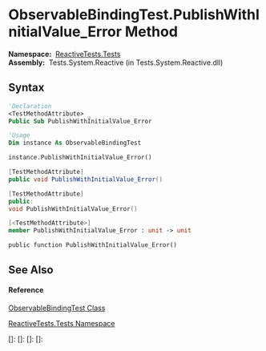 # ObservableBindingTest.PublishWithInitialValue\_Error Method

**Namespace:**  [ReactiveTests.Tests](ReactiveTests.Tests\ReactiveTests.Tests.md)  
**Assembly:**  Tests.System.Reactive (in Tests.System.Reactive.dll)

## Syntax

```vb
'Declaration
<TestMethodAttribute> _
Public Sub PublishWithInitialValue_Error
```

```vb
'Usage
Dim instance As ObservableBindingTest

instance.PublishWithInitialValue_Error()
```

```csharp
[TestMethodAttribute]
public void PublishWithInitialValue_Error()
```

```c++
[TestMethodAttribute]
public:
void PublishWithInitialValue_Error()
```

```fsharp
[<TestMethodAttribute>]
member PublishWithInitialValue_Error : unit -> unit 
```

```jscript
public function PublishWithInitialValue_Error()
```

## See Also

#### Reference

[ObservableBindingTest Class](ObservableBindingTest\ObservableBindingTest.md)

[ReactiveTests.Tests Namespace](ReactiveTests.Tests\ReactiveTests.Tests.md)

[]: 
[]: 
[]: 
[]: 